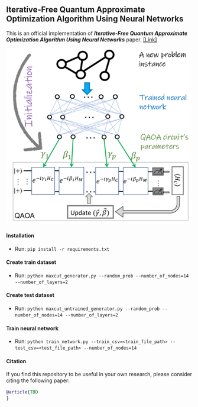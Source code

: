 ## Iterative-Free Quantum Approximate Optimization Algorithm Using Neural Networks
This is an official implementation of ***Iterative-Free Quantum Approximate Optimization Algorithm Using Neural Networks*** paper. [[Link]](https://amosy3.github.io/papers/QAOA_init.pdf)

<center>
<img width="500" src="QAOA_init.png">
</center>
  

#### Installation
- Run: ```pip install -r requirements.txt```


#### Create train dataset
- Run: ```python maxcut_generator.py --random_prob --number_of_nodes=14 --number_of_layers=2```

#### Create test dataset
- Run: ```python maxcut_untrained_generator.py --random_prob --number_of_nodes=14 --number_of_layers=2```

#### Train neural network
- Run: ```python train_network.py --train_csv=<train_file_path> --test_csv=<test_file_path> --number_of_nodes=14```


#### Citation

If you find this repository to be useful in your own research, please consider citing the following paper:

```bib
@article{TBD
}
```
